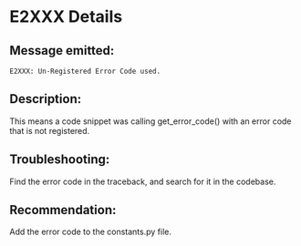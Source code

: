 # E2XXX Details

## Message emitted:

`E2XXX: Un-Registered Error Code used.`

## Description:

This means a code snippet was calling get_error_code() with an error code that is not registered.

## Troubleshooting:

Find the error code in the traceback, and search for it in the codebase.

## Recommendation:

Add the error code to the constants.py file.